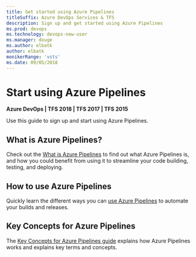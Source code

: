 ```yaml
---
title: Get started using Azure Pipelines 
titleSuffix: Azure DevOps Services & TFS
description: Sign up and get started using Azure Pipelines 
ms.prod: devops
ms.technology: devops-new-user
ms.manager: douge
ms.author: elbatk
author: elbatk
monikerRange: 'vsts'
ms.date: 09/05/2018
---
```


# Start using Azure Pipelines  

**Azure DevOps | TFS 2018 | TFS 2017 | TFS 2015**

Use this guide to sign up and start using Azure Pipelines. 


## What is Azure Pipelines?

Check out the [What is Azure Pipelines](what-is-azure-pipelines.md) to find out what Azure Pipelines is, and how you could benefit from using it to streamline your code building, testing, and deploying. 

## How to use Azure Pipelines

Quickly learn the different ways you can [use Azure Pipelines](pipelines-get-started.md) to automate your builds and releases.


## Key Concepts for Azure Pipelines

The [Key Concepts for Azure Pipelines guide](key-pipelines-concepts.md) explains how Azure Pipelines works and explains key terms and concepts.  